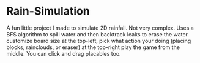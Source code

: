 # Rain-Simulation
A fun little project I made to simulate 2D rainfall.
Not very complex. Uses a BFS algorithm to spill water and then backtrack leaks to erase the water.
customize board size at the top-left, pick what action your doing (placing blocks, rainclouds, or eraser) at the top-right
play the game from the middle. You can click and drag placables too.
